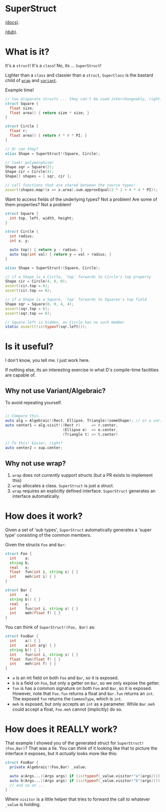 SuperStruct
===

[(docs)](http://rcorre.github.io/superstruct).

[(dub)](http://code.dlang.org/packages/superstruct).

# What is it?

It's a `struct`! It's a `class`! No, its ...  `SuperStruct`!

Lighter than a `class` and classier than a `struct`, `SuperClass` is the bastard
child of
[`wrap`](http://dlang.org/phobos/std_typecons.html#.wrap) and
[`variant`](http://dlang.org/phobos/std_variant.html).

Example time!

```d
// two disparate structs ... they can't be used interchangeably, right?
struct Square {
  float size;
  float area() { return size * size; }
}

struct Circle {
  float r;
  float area() { return r * r * PI; }
}

// Or can they?
alias Shape = SuperStruct!(Square, Circle);

// look! polymorphism!
Shape sqr = Square(2);
Shape cir = Circle(4);
Shape[] shapes = [ sqr, cir ];

// call functions that are shared between the source types!
assert(shapes.map!(x => x.area).sum.approxEqual(2 * 2 + 4 * 4 * PI));
```

Want to access fields of the underlying types? Not a problem!
Are some of them properties? Not a problem!

```d
struct Square {
  int top, left, width, height;
}

struct Circle {
  int radius;
  int x, y;

  auto top() { return y - radius; }
  auto top(int val) { return y = val + radius; }
}

alias Shape = SuperStruct!(Square, Circle);

// if a Shape is a Circle, `top` forwards to Circle's top property
Shape cir = Circle(4, 0, 0);
assert(cir.top = 6);
assert(cir.top == 6);

// if a Shape is a Square, `top` forwards to Squares's top field
Shape sqr = Square(0, 0, 4, 4);
assert(sqr.top = 6);
assert(sqr.top == 6);

// Square.left is hidden, as Circle has no such member
static assert(!is(typeof(sqr.left)));
```

# Is it useful?

I don't know, you tell me. I just work here.

If nothing else, its an interesting exercise in what D's compile-time facilities
are capable of.

## Why not use Variant/Algebraic?

To avoid repeating yourself.

```d

// Compare this...
auto alg = Algebraic!(Rect, Ellipse, Triangle)(someShape); // or a variant
auto center1 = alg.visit!((Rect r)     => r.center,
                          (Ellipse e)  => e.center,
                          (Triangle t) => t.center)

// To this! Easier, right?
auto center2 = sup.center;
```

## Why not use wrap?

1. `wrap` does not _currently_ support structs (but a PR exists to implement this)
2. `wrap` allocates a class. `SuperStruct` is just a struct.
3. `wrap` requires an explicitly defined interface. `SuperStruct` generates an
   interface automatically.

# How does it work?
Given a set of 'sub types', `SuperStruct` automatically generates a 'super
type' consisting of the common members.

Given the structs `Foo` and `Bar`:

```d
struct Foo {
  int    a;
  string b;
  real   x;
  float  fun(int i, string s) { }
  int    meh(int i) { }
}

struct Bar {
  int    a;
  string b() { }
  real   y;
  int    fun(int i, string s) { }
  int    meh(float f) { }
}
```

You can think of `SuperStruct!(Foo, Bar)` as:

```d
struct FooBar {
  int    a() { }
  int    a(int arg) { }
  string b() { }
  int    fun(int i, string s) { }
  float  fun(float f) { }
  int    meh(int f) { }
}
```

- `a` is an int field on both `Foo` and `Bar`, so it is exposed.
- `b` is a field on `Foo`, but only a getter on `Bar`, so we only expose the getter.
- `fun` is has a common signature on both `Foo` and `Bar`, so it is exposed.
  However, note that `Foo.fun` returns a float and `Bar.fun` returns an `int`.
  The exposed `fun` returns the `CommonType`, which is `int`.
- `meh` is exposed, but only accepts an `int` as a parameter.
  While `Bar.meh` could accept a float, `Foo.meh` cannot (implicitly) do so.

# How does it REALLY work?
That example I showed you of the generated struct for `SuperStruct!(Foo,Bar)`?
That was a lie. You can _think_ of it looking like that to picture the interface
it exposes, but it _actually_ looks more like this:

```d
struct FooBar {
  private Algebraic!(Foo,Bar) _value;

  auto a(Args...)(Args args) if (is(typeof(_value.visitor!"a"(args)))) { }
  auto b(Args...)(Args args) if (is(typeof(_value.visitor!"b"(args)))) { }
  // and so on ...
}
```

Where `visitor` is a little helper that tries to forward the call to whatever
`_value` is holding.
